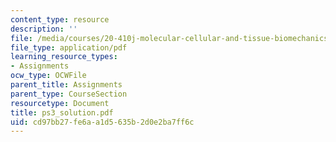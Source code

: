```yaml
---
content_type: resource
description: ''
file: /media/courses/20-410j-molecular-cellular-and-tissue-biomechanics-be-410j-spring-2003/cd97bb27fe6aa1d5635b2d0e2ba7ff6c_ps3_solution.pdf
file_type: application/pdf
learning_resource_types:
- Assignments
ocw_type: OCWFile
parent_title: Assignments
parent_type: CourseSection
resourcetype: Document
title: ps3_solution.pdf
uid: cd97bb27-fe6a-a1d5-635b-2d0e2ba7ff6c
---
```

